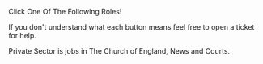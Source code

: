 Click One Of The Following Roles!

If you don't understand what each button means feel free to open a ticket for help.

Private Sector is jobs in The Church of England, News and Courts.